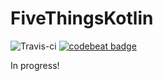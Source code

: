 # FiveThingsKotlin
![Travis-ci](https://travis-ci.org/alisonthemonster/FiveThingsKotlin.svg?branch=master)
[![codebeat badge](https://codebeat.co/badges/3beb40b4-4805-4753-bb9e-7c5991c2d730)](https://codebeat.co/projects/github-com-alisonthemonster-fivethingskotlin-master)

In progress! 
